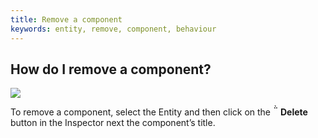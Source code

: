 ```yaml
---
title: Remove a component
keywords: entity, remove, component, behaviour
---
```


## How do I remove a component?

<img src="https://s3-eu-west-1.amazonaws.com/static.playcanvas.com/instructions/remove_component.jpg" />

To remove a component, select the Entity and then click on the **<span class="font-icon">&#57636;</span> Delete** button in the Inspector next the component’s title.


